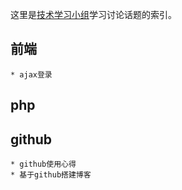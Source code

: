 
这里是[技术学习小组](https://github.com/techstudy/)学习讨论话题的索引。

## 前端

    * ajax登录
    
## php

    

## github

    * github使用心得
    * 基于github搭建博客

    



